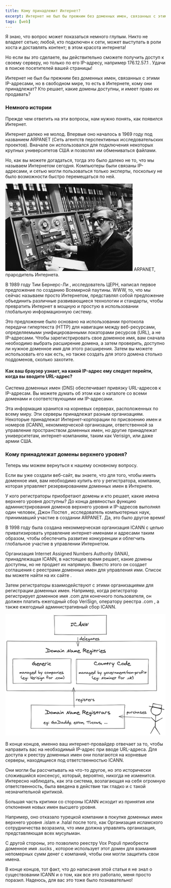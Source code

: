 ```yaml
---
title: Кому принадлежит Интернет?
excerpt: Интернет не был бы прежним без доменных имен, связанных с этими IP-адресами, но в свободном мире, то есть в Интернете, кому они принадлежат?
tags: [web]
---
```


Я знаю, что вопрос может показаться немного глупым. Никто не владеет сетью; любой, кто подключен к сети, может выступать в роли хоста и доставлять контент; в этом красота интернета!

Но если вы это сделаете, вы действительно сможете получить доступ к своему серверу, но только по его IP-адресу, например 176.12.57.1 . Удачи в поиске посетителей вашей страницы!

Интернет не был бы прежним без доменных имен, связанных с этими IP-адресами, но в свободном мире, то есть в Интернете, кому они принадлежат? Кто решает, какие домены доступны, и имеет право их продавать?

### Немного истории
Прежде чем ответить на эти вопросы, нам нужно понять, как появился Интернет.

Интернет далеко не молод. Впервые оно началось в 1969 году под названием ARPANET (Сеть агентств перспективных исследовательских проектов). Вначале он использовался для подключения некоторых крупных университетов США и позволял им обмениваться файлами.

Но, как вы можете догадаться, тогда это было далеко не то, что мы называем Интернетом сегодня. Компьютеры были связаны IP-адресами, и сетью могли пользоваться только эксперты, поскольку не было возможности быстро перемещаться по ней.

![ARPANET](/assets/img/arpanet.jpg) ARPANET, прародитель Интернета.

В 1989 году Тим Бернерс-Ли , исследователь ЦЕРН, написал первое предложение по созданию Всемирной паутины. WWW, то, что мы сейчас называем просто Интернетом, представлял собой предложение объединить различные развивающиеся технологии и стандарты, чтобы превратить Интернет в мощную и простую в использовании глобальную информационную систему.

Это предложение было основано на использовании протокола передачи гипертекста (HTTP) для навигации между веб-ресурсами, определяемыми унифицированными локаторами ресурсов (URL), а не IP-адресами.
Чтобы зарегистрировать свое доменное имя, вам сначала необходимо выбрать расширение домена, а затем проверить, доступно ли нужное доменное имя для этого расширения. Затем вы можете использовать его как есть, но также создать для этого домена столько поддоменов, сколько захотите.
#### Как ваш браузер узнает, на какой IP-адрес ему следует перейти, когда вы вводите URL-адрес?
Система доменных имен (DNS) обеспечивает привязку URL-адресов к IP-адресам. Вы можете думать об этом как о каталоге со всеми доменами и соответствующими им IP-адресами.

Эта информация хранится на корневых серверах, расположенных по всему миру. Эти серверы принадлежат разным организациям. Некоторые принадлежат Интернет-корпорации по присвоению имен и номеров (ICANN), некоммерческой организации, ответственной за управление пространством доменных имен, но другие принадлежат университетам, интернет-компаниям, таким как Verisign, или даже армии США.

### Кому принадлежат домены верхнего уровня?
Теперь мы можем вернуться к нашему основному вопросу.

Если вы уже создали веб-сайт, вы знаете, что для того, чтобы иметь доменное имя, вам необходимо купить его у регистратора, компании, которая управляет резервированием доменных имен в Интернете.

У кого регистраторы приобретают домены и кто решает, какие имена верхнего уровня доступны?
До конца девяностых функцию администрирования доменов верхнего уровня и IP-адресов выполнял один человек, Джон Постел , исследователь компьютерных наук, принимавший участие в создании ARPANET. Да, это было другое время!

В 1998 году была создана некоммерческая организация ICANN с целью приватизировать управление интернет-именами и адресами таким образом, чтобы обеспечить развитие конкуренции и облегчить глобальное участие в управлении Интернетом.

Организация Internet Assigned Numbers Authority (IANA), принадлежащая ICANN, в настоящее время решает, какие домены доступны, но не продает их напрямую. Вместо этого он создает соглашения с реестрами доменных имен для управления ими. Список вы можете найти на их сайте .

Затем регистраторы взаимодействуют с этими организациями для регистрации доменных имен. Например, когда регистратор регистрирует доменное имя .com для конечного пользователя, он должен платить ежегодный сбор VeriSign, оператору реестра .com , а также ежегодный административный сбор ICANN.

![Регистраторы доменных имен](/assets/img/registrar.png)

В конце концов, именно ваш интернет-провайдер отвечает за то, чтобы направить вас на необходимый IP-адрес при вводе URL-адреса. Для доступа к реестру доменных имен они полагаются на корневые серверы, находящиеся под ответственностью ICANN.

Они могли бы рассчитывать на что-то другое, но это исторически сложившийся консенсус, который, вероятно, никогда не изменится. Интересно наблюдать, как эта система, возлагающая на себя огромную ответственность, была введена в действие так гладко и с такой незначительной критикой.

Большая часть критики со стороны ICANN исходит из принятия или отклонения новых имен высшего уровня.

Например, оно отказало турецкой компании в покупке доменных имен верхнего уровня .islam и .halal после того, как Организация исламского сотрудничества возразила, что ими должна управлять организация, представляющая всех мусульман.

С другой стороны, это позволило реестру Vox Populi приобрести доменное имя .sucks , которое использует этот домен для взимания непомерных сумм денег с компаний, чтобы они могли защитить свои имена.

В конце концов, тот факт, что до написания этой статьи я не знал о существовании ICANN и о том, как все это работало, меня просто поразил. Надеюсь, для вас это тоже было познавательно!
